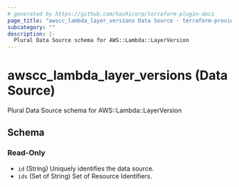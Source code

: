 ```yaml
---
# generated by https://github.com/hashicorp/terraform-plugin-docs
page_title: "awscc_lambda_layer_versions Data Source - terraform-provider-awscc"
subcategory: ""
description: |-
  Plural Data Source schema for AWS::Lambda::LayerVersion
---
```


# awscc_lambda_layer_versions (Data Source)

Plural Data Source schema for AWS::Lambda::LayerVersion



<!-- schema generated by tfplugindocs -->
## Schema

### Read-Only

- `id` (String) Uniquely identifies the data source.
- `ids` (Set of String) Set of Resource Identifiers.
